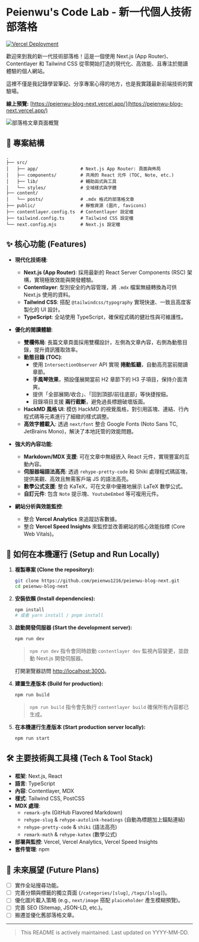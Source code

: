 # Peienwu's Code Lab - 新一代個人技術部落格

[![Vercel Deployment](https://img.shields.io/github/deployments/peienwu1216/peienwu-blog-next/production?label=Vercel&logo=vercel&style=for-the-badge)](https://peienwu-blog-next.vercel.app/)

歡迎來到我的新一代技術部落格！這是一個使用 Next.js (App Router)、Contentlayer 和 Tailwind CSS 從零開始打造的現代化、高效能、且專注於閱讀體驗的個人網站。

這裡不僅是我記錄學習筆記、分享專案心得的地方，也是我實踐最新前端技術的實驗場。

**線上預覽:** [https://peienwu-blog-next.vercel.app/](https://peienwu-blog-next.vercel.app/)

![部落格文章頁面概覽](https://github.com/user-attachments/assets/70176ba7-cf9d-4c6d-b445-515bf94658d4)

## 📁 專案結構

```
.
├── src/
│   ├── app/                # Next.js App Router: 頁面與佈局
│   ├── components/         # 共用的 React 元件 (TOC, Note, etc.)
│   ├── lib/                # 輔助函式與工具
│   └── styles/             # 全域樣式與字體
├── content/
│   └── posts/              # .mdx 格式的部落格文章
├── public/                 # 靜態資源 (圖片, favicons)
├── contentlayer.config.ts  # Contentlayer 設定檔
├── tailwind.config.ts      # Tailwind CSS 設定檔
└── next.config.mjs         # Next.js 設定檔
```

## ✨ 核心功能 (Features)

*   **現代化技術棧**:
    *   **Next.js (App Router)**: 採用最新的 React Server Components (RSC) 架構，實現極致效能與開發體驗。
    *   **Contentlayer**: 型別安全的內容管理，將 `.mdx` 檔案無縫轉換為可供 Next.js 使用的資料。
    *   **Tailwind CSS**: 搭配 `@tailwindcss/typography` 實現快速、一致且高度客製化的 UI 設計。
    *   **TypeScript**: 全站使用 TypeScript，確保程式碼的健壯性與可維護性。

*   **優化的閱讀體驗**:
    *   **雙欄佈局**: 長篇文章頁面採用雙欄設計，左側為文章內容，右側為動態目錄，提升資訊獲取效率。
    *   **動態目錄 (TOC)**:
        *   使用 `IntersectionObserver` API 實現 **捲動監聽**，自動高亮當前閱讀章節。
        *   **手風琴效果**，預設僅展開當前 H2 章節下的 H3 子項目，保持介面清爽。
        *   提供「全部展開/收合」、「回到頂部/前往底部」等快捷按鈕。
        *   目錄項目支援 **兩行截斷**，避免過長標題破壞版面。
    *   **HackMD 風格 UI**: 模仿 HackMD 的視覺風格，對引用區塊、連結、行內程式碼等元素進行了細緻的樣式調整。
    *   **高效字體載入**: 透過 `next/font` 整合 Google Fonts (Noto Sans TC, JetBrains Mono)，解決了本地託管的效能問題。

*   **強大的內容功能**:
    *   **Markdown/MDX 支援**: 可在文章中無縫嵌入 React 元件，實現豐富的互動內容。
    *   **伺服器端語法高亮**: 透過 `rehype-pretty-code` 和 Shiki 處理程式碼區塊，提供美觀、高效且無需客戶端 JS 的語法高亮。
    *   **數學公式支援**: 整合 KaTeX，可在文章中優雅地展示 LaTeX 數學公式。
    *   **自訂元件**: 包含 `Note` 提示塊、`YoutubeEmbed` 等可複用元件。

*   **網站分析與效能監控**:
    *   整合 **Vercel Analytics** 來追蹤訪客數據。
    *   整合 **Vercel Speed Insights** 來監控並改善網站的核心效能指標 (Core Web Vitals)。


## 🚀 如何在本機運行 (Setup and Run Locally)

1.  **複製專案 (Clone the repository):**
    ```bash
    git clone https://github.com/peienwu1216/peienwu-blog-next.git
    cd peienwu-blog-next
    ```

2.  **安裝依賴 (Install dependencies):**
    ```bash
    npm install
    # 或者 yarn install / pnpm install
    ```

3.  **啟動開發伺服器 (Start the development server):**
    ```bash
    npm run dev
    ```
    > `npm run dev` 指令會同時啟動 `contentlayer dev` 監視內容變更，並啟動 Next.js 開發伺服器。

    打開瀏覽器訪問 [http://localhost:3000](http://localhost:3000)。

4.  **建置生產版本 (Build for production):**
    ```bash
    npm run build
    ```
    > `npm run build` 指令會先執行 `contentlayer build` 確保所有內容都已生成。

5.  **在本機運行生產版本 (Start production server locally):**
    ```bash
    npm run start
    ```

## 🛠️ 主要技術與工具棧 (Tech & Tool Stack)

*   **框架**: Next.js, React
*   **語言**: TypeScript
*   **內容**: Contentlayer, MDX
*   **樣式**: Tailwind CSS, PostCSS
*   **MDX 處理**:
    *   `remark-gfm` (GitHub Flavored Markdown)
    *   `rehype-slug` & `rehype-autolink-headings` (自動為標題加上錨點連結)
    *   `rehype-pretty-code` & `shiki` (語法高亮)
    *   `remark-math` & `rehype-katex` (數學公式)
*   **部署與監控**: Vercel, Vercel Analytics, Vercel Speed Insights
*   **套件管理**: npm

## 🔮 未來展望 (Future Plans)

*   [ ] 實作全站搜尋功能。
*   [ ] 完善分類與標籤的獨立頁面 (`/categories/[slug]`, `/tags/[slug]`)。
*   [ ] 優化圖片載入策略 (e.g., `next/image` 搭配 `plaiceholder` 產生模糊預覽)。
*   [ ] 完善 SEO (Sitemap, JSON-LD, etc.)。
*   [ ] 搬遷並優化舊部落格文章。

---
> This README is actively maintained. Last updated on YYYY-MM-DD.
